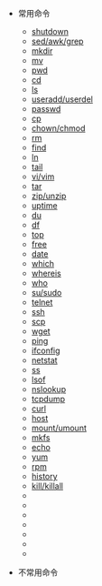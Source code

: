 - 常用命令

    - [shutdown](/docs/usually-commands/shutdown.md)
    - [sed/awk/grep](/docs/usually-commands/sed-awk-grep.md)
    - [mkdir](/docs/usually-commands/mkdir.md)
    - [mv](/docs/usually-commands/mv.md)
    - [pwd](/)
    - [cd](/docs/usually-commands/cd.md)
    - [ls](/docs/usually-commands/ls.md)
    - [useradd/userdel]()
    - [passwd](/docs/usually-commands/passwd.md)
    - [cp](/docs/usually-commands/cp.md)
    - [chown/chmod](/docs/usually-commands/chown-chmod.md)
    - [rm](/docs/usually-commands/rm.md)
    - [find]()
    - [ln]()
    - [tail]()
    - [vi/vim]()
    - [tar]()
    - [zip/unzip]()
    - [uptime]()
    - [du]()
    - [df]()
    - [top]()
    - [free]()
    - [date]()
    - [which]()
    - [whereis]()
    - [who]()
    - [su/sudo]()
    - [telnet]()
    - [ssh]()
    - [scp]()
    - [wget]()
    - [ping]()
    - [ifconfig]()
    - [netstat]()
    - [ss]()
    - [lsof]()
    - [nslookup]()
    - [tcpdump]()
    - [curl]()
    - [host]()
    - [mount/umount]()
    - [mkfs]()
    - [echo]()
    - [yum]()
    - [rpm]()
    - [history]()
    - [kill/killall]()
    - []()
    - []()
    - []()
    - []()
    - []()
    - []()
    - []()

- 不常用命令